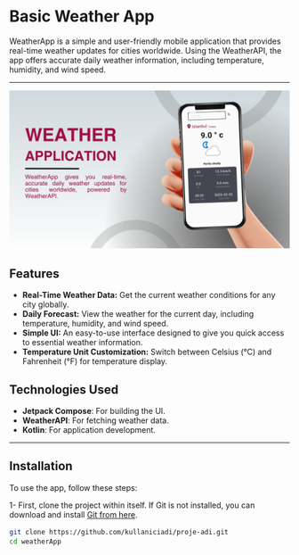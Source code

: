 # Basic Weather App

WeatherApp is a simple and user-friendly mobile application that provides real-time weather updates for cities worldwide. Using the WeatherAPI, the app offers accurate daily weather information, including temperature, humidity, and wind speed.

---
![Akış Şeması](https://github.com/sudesuvar/weatherApp/blob/main/img/1.jpg)


## Features
   - **Real-Time Weather Data:** Get the current weather conditions for any city globally.
   - **Daily Forecast:** View the weather for the current day, including temperature, humidity, and wind speed.
   - **Simple UI:** An easy-to-use interface designed to give you quick access to essential weather information.
   - **Temperature Unit Customization:** Switch between Celsius (°C) and Fahrenheit (°F) for temperature display.

## Technologies Used
- **Jetpack Compose**: For building the UI.
- **WeatherAPI**: For fetching weather data.  
- **Kotlin**: For application development.  

---

## Installation
To use the app, follow these steps:

1- First, clone the project within itself. If Git is not installed, you can download and install [Git from here](https://git-scm.com/).

```bash
git clone https://github.com/kullaniciadi/proje-adi.git
cd weatherApp
```



